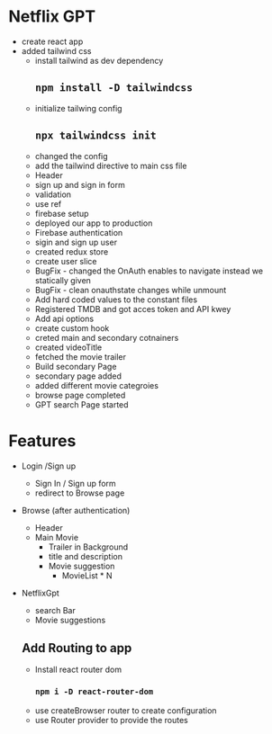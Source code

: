 # Netflix GPT

- create react app
- added tailwind css
  - install tailwind as dev dependency
    ## `npm install -D tailwindcss`
  - initialize tailwing config
    ## `npx tailwindcss init`
  - changed the config
  - add the tailwind directive to main css file
  - Header
  - sign up and sign in form
  - validation
  - use ref
  - firebase setup
  - deployed our app to production
  - Firebase authentication
  - sigin and sign up user
  - created redux store
  - create user slice
  - BugFix - changed the OnAuth enables to navigate instead we statically given
  - BugFix - clean onauthstate changes while unmount
  - Add hard coded values to the constant files
  - Registered TMDB and got acces token and API kwey
  - Add api options
  - create custom hook
  - creted main and secondary cotnainers
  - created videoTitle
  - fetched the movie trailer
  - Build secondary Page
  - secondary page added
  - added different movie categroies
  - browse page completed
  - GPT search Page started

# Features

- Login /Sign up
  - Sign In / Sign up form
  - redirect to Browse page
- Browse (after authentication)
  - Header
  - Main Movie
    - Trailer in Background
    - title and description
    - Movie suggestion
      - MovieList \* N
- NetflixGpt

  - search Bar
  - Movie suggestions

  ## Add Routing to app

  - Install react router dom
    ### `npm i -D react-router-dom`
  - use createBrowser router to create configuration
  - use Router provider to provide the routes
